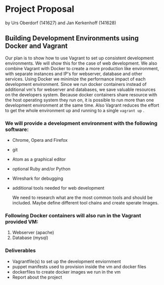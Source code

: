 # Project Proposal
by Urs Oberdorf (141627) and Jan Kerkenhoff (141628)

## Building Development Environments using Docker and Vagrant


Our plan is to show how to use Vagrant to set up consistent development environments. We will show this for the case of web development. We also combine Vagrant with Docker to create a more production like environment, with separate instances and IP's for webserver, database and other services. Using Docker we minimize the performance impact of each development environment. Since we run docker containers instead of additional vm's for webserver and databases, we save valuable resources on the developers system. Because docker containers share resource with the host operating system they run on, it is possible to run more than one development environment at the same time.
Also Vagrant reduces the effort to get the whole environment up and running to a single  `vagrant up` .


### We will provide a development environment with the following software:

* Chrome, Opera and Firefox
* git
* Atom as a graphical editor
* optional Ruby and/or Python
* Wireshark for debugging
* additional tools needed for web development

  We need to research what are the most common tools and should be included. Maybe define different tool chains and create sperate Images.

### Following Docker containers will also run in the Vagrant provided VM:

1. Webserver (apache)
2. Database (mysql)

### Deliverables

* Vagrantfile(s) to set up the development enviornment
* puppet manifests used to provision inside the vm and docker files
* dockerfiles to create docker images we run in the vm
* Report about the project
